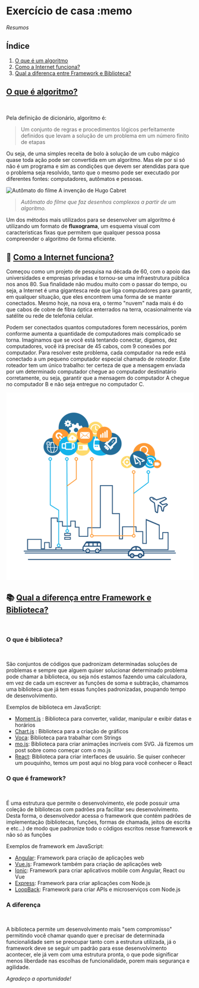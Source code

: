 # Exercício de casa :memo

*Resumos*

## Índice

1. [O que é um algoritmo](#o-que-%C3%A9-algoritmo)
2. [Como a Internet funciona?](#satellite-como-a-internet-funciona)
3. [Qual a diferença entre Framework e Biblioteca?](#books-qual-a-diferen%C3%A7a-entre-framework-e-biblioteca)

## [O que é algoritmo?](https://tecnoblog.net/responde/o-que-e-algoritmo/)

<br>

Pela definição de dicionário, algoritmo é:
> Um conjunto de regras e procedimentos lógicos perfeitamente definidos que levam a solução de um problema em um número finito de etapas

Ou seja, de uma simples receita de bolo à solução de um cubo mágico quase toda ação pode ser convertida em um algoritmo. Mas ele por si só não é um programa e sim as condições que devem ser atendidas para que o problema seja resolvido, tanto que o mesmo pode ser executado por diferentes fontes: computadores, autômatos e pessoas.

![Autômato do filme A invenção de Hugo Cabret ](https://i.pinimg.com/originals/13/e0/02/13e002ce2bf43175c65cf190d92c4125.jpg)

> *Autômato do filme que faz desenhos complexos a partir de um algoritmo.*

Um dos métodos mais utilizados para se desenvolver um algoritmo é utilizando um formato de **fluxograma**, um esquema visual com caracteristicas fixas que permitem que qualquer pessoa possa compreender o algoritmo de forma eficiente.

## :satellite: [Como a Internet funciona?](https://developer.mozilla.org/pt-BR/docs/Learn/Common_questions/How_does_the_Internet_work)

Começou como um projeto de pesquisa na década de 60, com o apoio das universidades e empresas privadas e tornou-se uma infraestrutura pública nos anos 80. Sua finalidade não mudou muito com o passar do tempo, ou seja, a Internet é uma gigantesca rede que liga computadores para garantir, em qualquer situação, que eles encontrem uma forma de se manter conectados. Mesmo hoje, na nova era, o termo "nuvem" nada mais é do que cabos de cobre de fibra óptica enterrados na terra, ocasionalmente via satélite ou rede de telefonia celular.

Podem ser conectados quantos computadores forem necessários, porém conforme aumenta a quantidade de computadores mais complicado se torna. Imaginamos que se você está tentando conectar, digamos, dez computadores, você irá precisar de 45 cabos, com 9 conexões por computador.
Para resolver este problema, cada computador na rede está conectado a um pequeno computador especial chamado de *roteador*. Este roteador tem um único trabalho: ter certeza de que a mensagem enviada por um determinado computador chegue ao computador destinatário corretamente, ou seja, garantir que a mensagem do computador A chegue no computador B e não seja entregue no computador C.

![Internet](figura.png)

## :books: [Qual a diferença entre Framework e Biblioteca?](https://www.treinaweb.com.br/blog/qual-a-diferenca-entre-framework-e-biblioteca)

<br>

### O que é biblioteca?

<br>

 São conjuntos de códigos que padronizam determinadas soluções de problemas e sempre que alguem quiser solucionar determinado problema pode chamar a biblioteca, ou seja nós estamos fazendo uma calculadora, em vez de cada um escrever as funções de soma e subtração, chamamos uma biblioteca que já tem essas funções padronizadas, poupando tempo de desenvolvimento.

Exemplos de biblioteca em JavaScript:

* [Moment.js](https://momentjs.com/) : Biblioteca para converter, validar, manipular e exibir datas e horários
* [Chart.js](https://www.chartjs.org/) : Biblioteca para a criação de gráficos
* [Voca](https://vocajs.com/): Biblioteca para trabalhar com Strings
* [mo.js](https://mojs.github.io/): Biblioteca para criar animações incríveis com SVG. Já fizemos um post sobre como começar com o mo.js
* [React](https://reactjs.org/): Biblioteca para criar interfaces de usuário. Se quiser conhecer um pouquinho, temos um post aqui no blog para você conhecer o React

### O que é framework?

<br>

  É uma estrutura que permite o desenvolvimento, ele pode possuir uma coleção de bibliotecas com padrões pra facilitar seu desenvolvimento. Desta forma, o desenvolvedor acessa o framework que contém padrões de implementação (bibliotecas, funções, formas de chamada, jeitos de escrita e etc...) de modo que padronize todo o códigos escritos nesse framework e não só as funções

Exemplos de framework em JavaScript:

* [Angular](https://angular.io/): Framework para criação de aplicações web
* [Vue.js](https://vuejs.org/): Framework também para criação de aplicações web
* [Ionic](https://ionicframework.com/): Framework para criar aplicativos mobile com Angular, React ou Vue
* [Express](https://expressjs.com/): Framework para criar aplicações com Node.js
* [LoopBack](https://loopback.io/): Framework para criar APIs e microserviços com Node.js

### A diferença

<br>

 A biblioteca permite um desenvolvimento mais "sem compromisso" permitindo você chamar quando quer e precisar de determinada funcionalidade sem se preocupar tanto com a estrutura utilizada, já o framework deve se seguir um padrão para esse desenvolvimento acontecer, ele já vem com uma estrutura pronta, o que pode significar menos liberdade nas escolhas de funcionalidade, porem mais segurança e agilidade.

 *Agradeço a oportunidade!*
